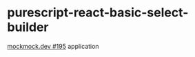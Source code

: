 # purescript-react-basic-select-builder

[mockmock.dev #195](https://mockmock.connpass.com/event/113191/) application

